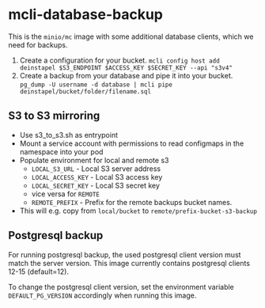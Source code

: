 # mcli-database-backup

This is the `minio/mc` image with some additional database clients, which we need for backups.

1. Create a configuration for your bucket. `mcli config host add deinstapel $S3_ENDPOINT $ACCESS_KEY $SECRET_KEY --api "s3v4"`
2. Create a backup from your database and pipe it into your bucket. `pg_dump -U username -d database | mcli pipe deinstapel/bucket/folder/filename.sql`

## S3 to S3 mirroring

- Use s3_to_s3.sh as entrypoint
- Mount a service account with permissions to read configmaps in the namespace into your pod
- Populate environment for local and remote s3
  - `LOCAL_S3_URL` - Local S3 server address
  - `LOCAL_ACCESS_KEY` - Local S3 access key
  - `LOCAL_SECRET_KEY` - Local S3 secret key
  - vice versa for `REMOTE`
  - `REMOTE_PREFIX` - Prefix for the remote backups bucket names.
- This will e.g. copy from `local/bucket` to `remote/prefix-bucket-s3-backup`

## Postgresql backup

For running postgresql backup, the used postgresql client version must match the server version. This image currently contains postgresql clients 12-15 (default=12).

To change the postgresql client version, set the environment variable `DEFAULT_PG_VERSION` accordingly when running this image.
